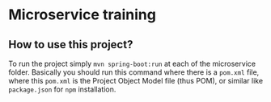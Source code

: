 # Microservice training
## How to use this project?
To run the project simply ```mvn spring-boot:run``` at each of the microservice folder. Basically you should run this command where there is a ```pom.xml``` file, where this ```pom.xml``` is the Project Object Model file (thus POM), or similar like ```package.json``` for ```npm``` installation.

